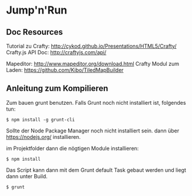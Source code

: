 Jump'n'Run
==========

Doc Resources
-------------

Tutorial zu Crafty: http://cykod.github.io/Presentations/HTML5/Crafty/
Crafty.js API Doc: http://craftyjs.com/api/

Mapeditor: http://www.mapeditor.org/download.html
Crafty Modul zum Laden: https://github.com/Kibo/TiledMapBuilder

Anleitung zum Kompilieren
-------------------------

Zum bauen grunt benutzen. Falls Grunt noch nicht installiert ist, folgendes tun:

    $ npm install -g grunt-cli

Sollte der Node Package Manager noch nicht installiert sein. dann über https://nodejs.org/ installieren.

im Projektfolder dann die nögtigen Module installieren:

    $ npm install

Das Script kann dann mit dem Grunt default Task gebaut werden und liegt dann unter Build.

    $ grunt

